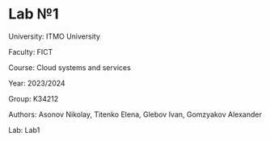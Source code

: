 # Lab №1

University: ITMO University

Faculty: FICT

Course: Cloud systems and services

Year: 2023/2024

Group: K34212

Authors: Asonov Nikolay, Titenko Elena, Glebov Ivan, Gomzyakov Alexandеr

Lab: Lab1
